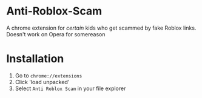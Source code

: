 # Anti-Roblox-Scam
A chrome extension for *certain* kids who get scammed by fake Roblox links.
Doesn't work on Opera for somereason

# Installation

1. Go to `chrome://extensions`
2. Click 'load unpacked'
3. Select `Anti Roblox Scam` in your file explorer

